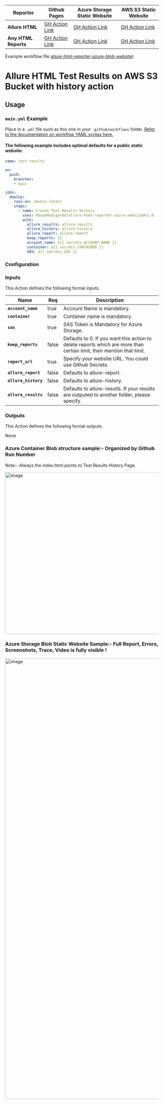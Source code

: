 | **Reporter**        | **Github Pages**   | **Azure Storage Static Website** | **AWS S3 Static Website**                                                                    |
|---------------------|--------------------|-------------------------------|----------------------------------------------------------------------------------------------|
| **Allure HTML**     | [GH Action Link](https://github.com/marketplace/actions/allure-html-reporter-github-pages) | [GH Action Link](https://github.com/marketplace/actions/allure-html-reporter-azure-website)            | [GH Action Link](https://github.com/marketplace/actions/allure-html-reporter-s3-website )      |
| **Any HTML Reports** | [GH Action Link](https://github.com/marketplace/actions/html-reporter-github-pages) | [GH Action Link](https://github.com/marketplace/actions/html-reporter-azure-website)            | [GH Action Link](https://github.com/marketplace/actions/html-reporter-aws-s3-website) |



Example workflow file [allure-html-reporter-azure-blob-website](https://github.com/PavanMudigonda/allure-html-reporter-azure-website/blob/main/.github/workflows/main.yml))

# Allure HTML Test Results on AWS S3 Bucket with history action

## Usage

### `main.yml` Example

Place in a `.yml` file such as this one in your `.github/workflows` folder. [Refer to the documentation on workflow YAML syntax here.](https://help.github.com/en/articles/workflow-syntax-for-github-actions)


#### The following example includes optimal defaults for a public static website:

```yaml
name: test-results

on:
  push:
    branches:
    - main

jobs:
  deploy:
    runs-on: ubuntu-latest
    steps:
      - name: Create Test Results History
        uses: PavanMudigonda/allure-html-reporter-azure-website@v1.0
        with:
          allure_results: allure-results
          allure_history: allure-history
          allure_report: allure-report
          keep_reports: 15
          account_name: ${{ secrets.ACCOUNT_NAME }}
          container: ${{ secrets.CONTAINER }}
          SAS: ${{ secrets.SAS }}
```

### Configuration

### Inputs

This Action defines the following formal inputs.

| Name | Req | Description
|-|-|-|
| **`account_name`**  | true | Account Name is mandatory.
| **`container`** | true | Container name is mandatory.
|**`sas`** | true | SAS Token is Mandatory for Azure Storage.
|**`keep_reports`** | false | Defaults to 0. If you want this action to delete reports which are more than certian limit, then mention that limit.
|**`report_url`** | true | Specify your website URL. You could use Github Secrets.
|**`allure_report`** | false | Defaults to allure-report.
|**`allure_history`** | false | Defaults to allure-history.
|**`allure_results`** | false | Defaults to allure-results. If your results are outputed to another folder, please specify.

    
### Outputs

This Action defines the following formal outputs.

None

### Azure Container Blob structure sample:- Organized by Github Run Number

Note:- Always the index.html points to Test Results History Page.

<img width="529" alt="image" src="https://user-images.githubusercontent.com/29324338/174486678-271f0cf2-e778-41cf-acc1-e4a119c01452.png">

### Azure Storage Blob Static Website Sample:- Full Report, Errors, Screenshots, Trace, Video is fully visible !

<img width="1440" alt="image" src="https://user-images.githubusercontent.com/29324338/174491177-d123103d-aedd-4ac0-8d58-cbdc570018a1.png">

